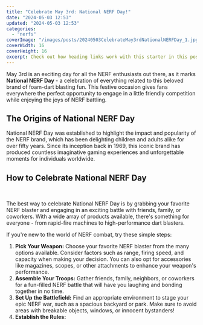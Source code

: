 ```yaml
---
title: "Celebrate May 3rd: National NERF Day!"
date: "2024-05-03 12:53"
updated: "2024-05-03 12:53"
categories:
  - "nerfs"
coverImage: "/images/posts/20240503CelebrateMay3rdNationalNERFDay_1.jpg"
coverWidth: 16
coverHeight: 16
excerpt: Check out how heading links work with this starter in this post.
---
```


<script>
  import { base } from '$app/paths';
</script>


May 3rd is an exciting day for all the NERF enthusiasts out there, as it marks **National NERF Day** - a celebration of everything related to this beloved brand of foam-dart blasting fun. This festive occasion gives fans everywhere the perfect opportunity to engage in a little friendly competition while enjoying the joys of NERF battling.

## The Origins of National NERF Day

National NERF Day was established to highlight the impact and popularity of the NERF brand, which has been delighting children and adults alike for over fifty years. Since its inception back in 1969, this iconic brand has produced countless imaginative gaming experiences and unforgettable moments for individuals worldwide.

## How to Celebrate National NERF Day

<img class="cover-image" src="{base}/images/posts/20240503CelebrateMay3rdNationalNERFDay_2.jpg" alt="" style="aspect-ratio: 16 / 16;" width="16" height="16">


The best way to celebrate National NERF Day is by grabbing your favorite NERF blaster and engaging in an exciting battle with friends, family, or coworkers. With a wide array of products available, there's something for everyone - from rapid-fire machines to high-performance dart blasters.

If you're new to the world of NERF combat, try these simple steps:

1. **Pick Your Weapon:** Choose your favorite NERF blaster from the many options available. Consider factors such as range, firing speed, and capacity when making your decision. You can also opt for accessories like magazines, scopes, or other attachments to enhance your weapon's performance.
2. **Assemble Your Troops:** Gather friends, family, neighbors, or coworkers for a fun-filled NERF battle that will have you laughing and bonding together in no time.
3. **Set Up the Battlefield:** Find an appropriate environment to stage your epic NERF war, such as a spacious backyard or park. Make sure to avoid areas with breakable objects, windows, or innocent bystanders!
4. **Establish the Rules:**